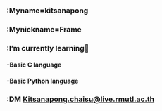 
###  :Myname=kitsanapong 
###  :Mynickname=Frame
###  :I’m currently learning📖
####   -Basic C language
####   -Basic Python language 
###  :DM Kitsanapong.chaisu@live.rmutl.ac.th



      


<!--
**Kitsanapong-F/Kitsanapong-F** is a ✨ _special_ ✨ repository because its `README.md` (this file) appears on your GitHub profile.

Here are some ideas to get you started:

- 🔭 I’m currently working on ...
- 🌱 I’m currently learning ...
- 👯 I’m looking to collaborate on ...
- 🤔 I’m looking for help with ...
- 💬 Ask me about ...
- 📫 How to reach me: ...
- 😄 Pronouns: ...
- ⚡ Fun fact: ...
-->
